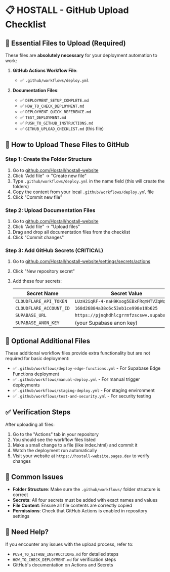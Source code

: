 # 📋 HOSTALL - GitHub Upload Checklist

## 🔧 Essential Files to Upload (Required)

These files are **absolutely necessary** for your deployment automation to work:

1. **GitHub Actions Workflow File**:
   - ✅ `.github/workflows/deploy.yml`

2. **Documentation Files**:
   - ✅ `DEPLOYMENT_SETUP_COMPLETE.md`
   - ✅ `HOW_TO_CHECK_DEPLOYMENT.md`
   - ✅ `DEPLOYMENT_QUICK_REFERENCE.md`
   - ✅ `TEST_DEPLOYMENT.md`
   - ✅ `PUSH_TO_GITHUB_INSTRUCTIONS.md`
   - ✅ `GITHUB_UPLOAD_CHECKLIST.md` (this file)

## 🎯 How to Upload These Files to GitHub

### Step 1: Create the Folder Structure
1. Go to [github.com/Hostall/hostall-website](https://github.com/Hostall/hostall-website)
2. Click "Add file" → "Create new file"
3. Type `.github/workflows/deploy.yml` in the name field (this will create the folders)
4. Copy the content from your local `.github/workflows/deploy.yml` file
5. Click "Commit new file"

### Step 2: Upload Documentation Files
1. Go to [github.com/Hostall/hostall-website](https://github.com/Hostall/hostall-website)
2. Click "Add file" → "Upload files"
3. Drag and drop all documentation files from the checklist
4. Click "Commit changes"

### Step 3: Add GitHub Secrets (CRITICAL)
1. Go to [github.com/Hostall/hostall-website/settings/secrets/actions](https://github.com/Hostall/hostall-website/settings/secrets/actions)
2. Click "New repository secret"
3. Add these four secrets:

   | Secret Name | Secret Value |
   |-------------|--------------|
   | `CLOUDFLARE_API_TOKEN` | `LUzH2iqRF-4-naH9Kxog5EBxFRqmNTVZqWqm_P-4` |
   | `CLOUDFLARE_ACCOUNT_ID` | `168d26884a38c6c53eb1ce998e19b625` |
   | `SUPABASE_URL` | `https://pjnqhdhlcgrrmfzscswv.supabase.co` |
   | `SUPABASE_ANON_KEY` | (your Supabase anon key) |

## 📝 Optional Additional Files

These additional workflow files provide extra functionality but are not required for basic deployment:

- ✅ `.github/workflows/deploy-edge-functions.yml` - For Supabase Edge Functions deployment
- ✅ `.github/workflows/manual-deploy.yml` - For manual trigger deployments
- ✅ `.github/workflows/staging-deploy.yml` - For staging environment
- ✅ `.github/workflows/test-and-security.yml` - For security testing

## ✅ Verification Steps

After uploading all files:

1. Go to the "Actions" tab in your repository
2. You should see the workflow files listed
3. Make a small change to a file (like index.html) and commit it
4. Watch the deployment run automatically
5. Visit your website at `https://hostall-website.pages.dev` to verify changes

## 🛑 Common Issues

- **Folder Structure**: Make sure the `.github/workflows/` folder structure is correct
- **Secrets**: All four secrets must be added with exact names and values
- **File Content**: Ensure all file contents are correctly copied
- **Permissions**: Check that GitHub Actions is enabled in repository settings

## 🤝 Need Help?

If you encounter any issues with the upload process, refer to:
- `PUSH_TO_GITHUB_INSTRUCTIONS.md` for detailed steps
- `HOW_TO_CHECK_DEPLOYMENT.md` for verification steps
- GitHub's documentation on Actions and Secrets